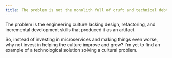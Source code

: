 ```yaml
---
title: The problem is not the monolith full of cruft and technical debt
---
```



The problem is the engineering culture lacking design, refactoring, and incremental development skills that produced it as an artifact.

So, instead of investing in microservices and making things even worse, why not invest in helping the culture improve and grow?
I'm yet to find an example of a technological solution solving a cultural problem.
